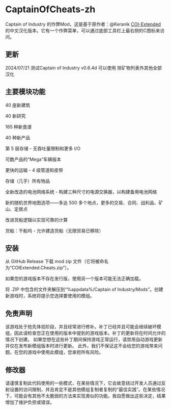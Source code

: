 

# CaptainOfCheats-zh

Captain of Industry 的作弊Mod，这是基于原作者：@Keranik [COI-Extended](https://github.com/Keranik/COI-Extended "COI-Extended") 的中文汉化版本。它有一个作弊菜单，可以通过底部工具栏上最右侧的C图标来访问。
## 更新

2024/07/21
测试Captain of Industry v0.6.4d 可以使用
除矿物列表外其他全部汉化


## 主要模块功能
40 座新建筑

40 新研究

165 种新食谱

40 种新产品

第 5 层存储 - 无吞吐量限制和更多 I/O

可数产品的“Mega”车辆版本

更快的运输 - 4 级管道和皮带

存储（几乎）所有物品

全新改造的电池网络系统 - 构建三种尺寸的电源交换器，以构建备用电池网络

新的随机世界地图选项——多达 500 多个地点，更多的交易、合同、战利品、矿山、定居点

改进货船逻辑以实现可靠的计算

货船：干船坞 - 允许建造货船（无限贸易已移除）

## 安装
从 GitHub Release 下载 mod zip 文件（它将被命名为“COIExtended.Cheats.zip”）。    

如果您的游戏版本不存在发行版，使用另一个版本可能无法正确加载。    

将 .ZIP 中包含的文件夹解压到“%appdata%/Captain of Industry/Mods”。创建新游戏时，系统将提示您选择要使用的模组。

## 免责声明
该游戏处于抢先体验阶段，并且经常进行修补。补丁已经并且可能会继续破坏模组，因此请检查您正在使用的版本中提到的游戏版本。补丁的更新将在时间允许的情况下创建。
如果您想在这些补丁期间保持游戏正常运行，请禁用自动游戏更新并仅在发布新模组版本时进行更新。
此外，我们不保证这不会给您的游戏带来问题。在您的游戏中使用此模组，您承担所有风险。

## 修改器
请谨慎复制此代码使用的一些模式，在某些情况下，它会故意绕过开发人员通过反射设置的访问限制，并且肯定不是其他模组复制者复制的“最佳实践”。在某些情况下，可能会有其他不太脆弱的方法来实现类似的功能。我自愿做出这些决定，结果增加了维护负担或错误。
